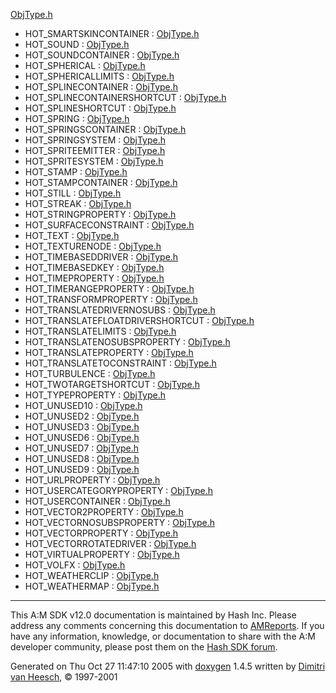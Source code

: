  <a href="ObjType_8h.md#b74c375731dc50c662d6ce08befe2db03e807b06eaa95bd6588b82e82f03928d" class="el">ObjType.h</a>
- HOT_SMARTSKINCONTAINER : <a href="ObjType_8h.md#b74c375731dc50c662d6ce08befe2db0ab41f14d59366069c364997822f7d6ad" class="el">ObjType.h</a>
- HOT_SOUND : <a href="ObjType_8h.md#b74c375731dc50c662d6ce08befe2db0a9e6e8bddf66691741cc581c4b8ca3cc" class="el">ObjType.h</a>
- HOT_SOUNDCONTAINER : <a href="ObjType_8h.md#b74c375731dc50c662d6ce08befe2db0348a00fc25812ea30a351d0e44d2c5cd" class="el">ObjType.h</a>
- HOT_SPHERICAL : <a href="ObjType_8h.md#b74c375731dc50c662d6ce08befe2db03c7b6b11229063d667af3f37a28dd6e8" class="el">ObjType.h</a>
- HOT_SPHERICALLIMITS : <a href="ObjType_8h.md#b74c375731dc50c662d6ce08befe2db0b06155a33b9cc0d5579a2ad5ae4ce1e1" class="el">ObjType.h</a>
- HOT_SPLINECONTAINER : <a href="ObjType_8h.md#b74c375731dc50c662d6ce08befe2db05970c434c58f2d5f4c28d30bd191f6c6" class="el">ObjType.h</a>
- HOT_SPLINECONTAINERSHORTCUT : <a href="ObjType_8h.md#b74c375731dc50c662d6ce08befe2db0b4caaa92c01733d597233f2090de8c0c" class="el">ObjType.h</a>
- HOT_SPLINESHORTCUT : <a href="ObjType_8h.md#b74c375731dc50c662d6ce08befe2db010fc800bda36717dab6742a1db9e1a3b" class="el">ObjType.h</a>
- HOT_SPRING : <a href="ObjType_8h.md#b74c375731dc50c662d6ce08befe2db043aac14c771b9f6dd0615a91fd0256bd" class="el">ObjType.h</a>
- HOT_SPRINGSCONTAINER : <a href="ObjType_8h.md#b74c375731dc50c662d6ce08befe2db0c3ab75499dbb1e3cd6d88a119516c26d" class="el">ObjType.h</a>
- HOT_SPRINGSYSTEM : <a href="ObjType_8h.md#b74c375731dc50c662d6ce08befe2db08f636df68a29d582944d1280981decf1" class="el">ObjType.h</a>
- HOT_SPRITEEMITTER : <a href="ObjType_8h.md#b74c375731dc50c662d6ce08befe2db001a461b463e66694e06f43daa897ecb9" class="el">ObjType.h</a>
- HOT_SPRITESYSTEM : <a href="ObjType_8h.md#b74c375731dc50c662d6ce08befe2db009a251742ea40f0b518c6eef25985829" class="el">ObjType.h</a>
- HOT_STAMP : <a href="ObjType_8h.md#b74c375731dc50c662d6ce08befe2db023cf6871cca8fd555b5078f382face7b" class="el">ObjType.h</a>
- HOT_STAMPCONTAINER : <a href="ObjType_8h.md#b74c375731dc50c662d6ce08befe2db0c4798eeac02af7857de18c909044e888" class="el">ObjType.h</a>
- HOT_STILL : <a href="ObjType_8h.md#b74c375731dc50c662d6ce08befe2db0fe277198025c90b480a68883387dd52a" class="el">ObjType.h</a>
- HOT_STREAK : <a href="ObjType_8h.md#b74c375731dc50c662d6ce08befe2db092062f3b17e4c0a07a9de33257356db4" class="el">ObjType.h</a>
- HOT_STRINGPROPERTY : <a href="ObjType_8h.md#b74c375731dc50c662d6ce08befe2db032d2e15e7d64632016b293dbc0d828ea" class="el">ObjType.h</a>
- HOT_SURFACECONSTRAINT : <a href="ObjType_8h.md#b74c375731dc50c662d6ce08befe2db06d3a613d8463831b0bbab05e3fac8a3d" class="el">ObjType.h</a>
- HOT_TEXT : <a href="ObjType_8h.md#b74c375731dc50c662d6ce08befe2db03edb37f2d536daf1e95ad5a7c8cf1d5e" class="el">ObjType.h</a>
- HOT_TEXTURENODE : <a href="ObjType_8h.md#b74c375731dc50c662d6ce08befe2db0cfa75d455a846130a05290ed33e848bc" class="el">ObjType.h</a>
- HOT_TIMEBASEDDRIVER : <a href="ObjType_8h.md#b74c375731dc50c662d6ce08befe2db02ad3333e38747063f05f0b71d6b031cf" class="el">ObjType.h</a>
- HOT_TIMEBASEDKEY : <a href="ObjType_8h.md#b74c375731dc50c662d6ce08befe2db00e9b6815670796d7a4a0598d1270214c" class="el">ObjType.h</a>
- HOT_TIMEPROPERTY : <a href="ObjType_8h.md#b74c375731dc50c662d6ce08befe2db0cfd194eabb388e113edcdcf6a5cd617e" class="el">ObjType.h</a>
- HOT_TIMERANGEPROPERTY : <a href="ObjType_8h.md#b74c375731dc50c662d6ce08befe2db0258d0155e4655ba2c91697414ab30e2c" class="el">ObjType.h</a>
- HOT_TRANSFORMPROPERTY : <a href="ObjType_8h.md#b74c375731dc50c662d6ce08befe2db019399280b68522ba6ec6844db278ef62" class="el">ObjType.h</a>
- HOT_TRANSLATEDRIVERNOSUBS : <a href="ObjType_8h.md#b74c375731dc50c662d6ce08befe2db02acad01536f940e90f6eb7f2a0d329c9" class="el">ObjType.h</a>
- HOT_TRANSLATEFLOATDRIVERSHORTCUT : <a href="ObjType_8h.md#b74c375731dc50c662d6ce08befe2db0ebb1a3f32e537c5a2aaa6b6731df86c7" class="el">ObjType.h</a>
- HOT_TRANSLATELIMITS : <a href="ObjType_8h.md#b74c375731dc50c662d6ce08befe2db07c06c221caaf25e65b07c5f602546461" class="el">ObjType.h</a>
- HOT_TRANSLATENOSUBSPROPERTY : <a href="ObjType_8h.md#b74c375731dc50c662d6ce08befe2db0c18c4efef418b54328e893a8ee49a8ec" class="el">ObjType.h</a>
- HOT_TRANSLATEPROPERTY : <a href="ObjType_8h.md#b74c375731dc50c662d6ce08befe2db0a71ed580956a69327564522ee0a48085" class="el">ObjType.h</a>
- HOT_TRANSLATETOCONSTRAINT : <a href="ObjType_8h.md#b74c375731dc50c662d6ce08befe2db0f39d55c6faf90c859a757ff3d94a1b9c" class="el">ObjType.h</a>
- HOT_TURBULENCE : <a href="ObjType_8h.md#b74c375731dc50c662d6ce08befe2db0fc3469be6f5b1f1c460ace45851165d0" class="el">ObjType.h</a>
- HOT_TWOTARGETSHORTCUT : <a href="ObjType_8h.md#b74c375731dc50c662d6ce08befe2db0c0a157a72dc438b6d1f9b6c90654d223" class="el">ObjType.h</a>
- HOT_TYPEPROPERTY : <a href="ObjType_8h.md#b74c375731dc50c662d6ce08befe2db00e3adc1a4b7029ec2c3433aede1a4261" class="el">ObjType.h</a>
- HOT_UNUSED10 : <a href="ObjType_8h.md#b74c375731dc50c662d6ce08befe2db06bf390c6719773d0849a2fa1fa0a4ba4" class="el">ObjType.h</a>
- HOT_UNUSED2 : <a href="ObjType_8h.md#b74c375731dc50c662d6ce08befe2db0cd7d1b79bc1968a107a47190a0c5411d" class="el">ObjType.h</a>
- HOT_UNUSED3 : <a href="ObjType_8h.md#b74c375731dc50c662d6ce08befe2db0d519fccf8823bac8c01c647ef95eb5bf" class="el">ObjType.h</a>
- HOT_UNUSED6 : <a href="ObjType_8h.md#b74c375731dc50c662d6ce08befe2db0515fed605463deda8a463d96930c76a3" class="el">ObjType.h</a>
- HOT_UNUSED7 : <a href="ObjType_8h.md#b74c375731dc50c662d6ce08befe2db03b9e56c4fe0ed202aa77e33a937ad207" class="el">ObjType.h</a>
- HOT_UNUSED8 : <a href="ObjType_8h.md#b74c375731dc50c662d6ce08befe2db0f2c4307aba4b5997ee59601827dc61ac" class="el">ObjType.h</a>
- HOT_UNUSED9 : <a href="ObjType_8h.md#b74c375731dc50c662d6ce08befe2db05270e2533aef35c6ec4d7bcefca4aaae" class="el">ObjType.h</a>
- HOT_URLPROPERTY : <a href="ObjType_8h.md#b74c375731dc50c662d6ce08befe2db0eeae6af974d91c2113c7c6466ade9bba" class="el">ObjType.h</a>
- HOT_USERCATEGORYPROPERTY : <a href="ObjType_8h.md#b74c375731dc50c662d6ce08befe2db06a9d6e61e2fe7e31a4a2a969dde6751f" class="el">ObjType.h</a>
- HOT_USERCONTAINER : <a href="ObjType_8h.md#b74c375731dc50c662d6ce08befe2db0c6b7362ef9b50cca3b3da3a0eb316dee" class="el">ObjType.h</a>
- HOT_VECTOR2PROPERTY : <a href="ObjType_8h.md#b74c375731dc50c662d6ce08befe2db0c691720376d57d2308c09c1312cfa5fc" class="el">ObjType.h</a>
- HOT_VECTORNOSUBSPROPERTY : <a href="ObjType_8h.md#b74c375731dc50c662d6ce08befe2db0cc8d244ef4053c488612169ab51c15e0" class="el">ObjType.h</a>
- HOT_VECTORPROPERTY : <a href="ObjType_8h.md#b74c375731dc50c662d6ce08befe2db0396879d446d2b26a23d41e44e4b8586a" class="el">ObjType.h</a>
- HOT_VECTORROTATEDRIVER : <a href="ObjType_8h.md#b74c375731dc50c662d6ce08befe2db017a0bb9bd3166620b0231e6743153590" class="el">ObjType.h</a>
- HOT_VIRTUALPROPERTY : <a href="ObjType_8h.md#b74c375731dc50c662d6ce08befe2db04a8c9abec4dfa911125c0e74c26db423" class="el">ObjType.h</a>
- HOT_VOLFX : <a href="ObjType_8h.md#b74c375731dc50c662d6ce08befe2db0fdadef1288c9d9112ec48a58c37a2eae" class="el">ObjType.h</a>
- HOT_WEATHERCLIP : <a href="ObjType_8h.md#b74c375731dc50c662d6ce08befe2db013867d25d4623c610a032907380d5dd1" class="el">ObjType.h</a>
- HOT_WEATHERMAP : <a href="ObjType_8h.md#b74c375731dc50c662d6ce08befe2db04690b8e730b1bc393147e0e578beee0c" class="el">ObjType.h</a>

------------------------------------------------------------------------

<span class="small">This A:M SDK v12.0 documentation is maintained by Hash Inc. Please address any comments concerning this documentation to [AMReports](http://www.hash.com/reports). If you have any information, knowledge, or documentation to share with the A:M developer community, please post them on the [Hash SDK forum](http://www.hash.com/forums/index.php?showforum=11).</span>

Generated on Thu Oct 27 11:47:10 2005 with [<span class="image placeholder" original-image-src="doxygen.png" original-image-title="" height="45" width="100" align="middle" border="0">doxygen</span>](http://www.doxygen.org/index.html) 1.4.5 written by [Dimitri van Heesch](mailto:dimitri@stack.nl), © 1997-2001
